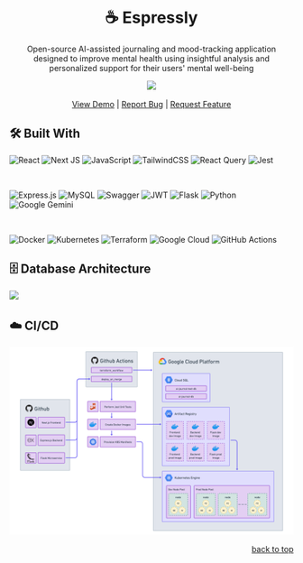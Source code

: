<a id="readme-top"></a>

<!-- PROJECT LOGO -->
<br />
<div align="center">

  <h1 align="center">☕️ Espressly</h1>

  <p align="center">
  Open-source AI-assisted journaling and mood-tracking application designed to improve mental health using insightful analysis and personalized support for their users' mental well-being
  </p>

  <img src="./docs/assets/app.png"/>

  <p> 
    <a href="https://www.youtube.com/shorts/voc3S9PHeCI">View Demo</a>
    |
    <a href="https://github.com/DSC-McMaster-U/ai-journal/issues/new?assignees=&labels=&projects=&template=bug_report.md&title=">Report Bug</a>
    |
    <a href="https://github.com/DSC-McMaster-U/ai-journal/issues/new?assignees=&labels=&projects=&template=feature_request.md&title=">Request Feature</a></p>

</div>

<!-- TOOLS -->

## 🛠️ Built With

![React](https://img.shields.io/badge/react-%2320232a.svg?style=for-the-badge&logo=react&logoColor=%2361DAFB)
![Next JS](https://img.shields.io/badge/Next-black?style=for-the-badge&logo=next.js&logoColor=white)
![JavaScript](https://img.shields.io/badge/javascript-%23323330.svg?style=for-the-badge&logo=javascript&logoColor=%23F7DF1E)
![TailwindCSS](https://img.shields.io/badge/tailwindcss-%2338B2AC.svg?style=for-the-badge&logo=tailwind-css&logoColor=white)
![React Query](https://img.shields.io/badge/-React%20Query-FF4154?style=for-the-badge&logo=react%20query&logoColor=white)
![Jest](https://img.shields.io/badge/-jest-%23C21325?style=for-the-badge&logo=jest&logoColor=white)

<br/>

![Express.js](https://img.shields.io/badge/express.js-%23404d59.svg?style=for-the-badge&logo=express&logoColor=%2361DAFB)
![MySQL](https://img.shields.io/badge/mysql-4479A1.svg?style=for-the-badge&logo=mysql&logoColor=white)
![Swagger](https://img.shields.io/badge/-Swagger-%23Clojure?style=for-the-badge&logo=swagger&logoColor=white)
![JWT](https://img.shields.io/badge/JWT-black?style=for-the-badge&logo=JSON%20web%20tokens)
![Flask](https://img.shields.io/badge/flask-%23000.svg?style=for-the-badge&logo=flask&logoColor=white)
![Python](https://img.shields.io/badge/python-3670A0?style=for-the-badge&logo=python&logoColor=ffdd54)
![Google Gemini](https://img.shields.io/badge/google%20gemini-8E75B2?style=for-the-badge&logo=google%20gemini&logoColor=white)

<br/>

![Docker](https://img.shields.io/badge/docker-%230db7ed.svg?style=for-the-badge&logo=docker&logoColor=white)
![Kubernetes](https://img.shields.io/badge/kubernetes-%23326ce5.svg?style=for-the-badge&logo=kubernetes&logoColor=white)
![Terraform](https://img.shields.io/badge/terraform-%235835CC.svg?style=for-the-badge&logo=terraform&logoColor=white)
![Google Cloud](https://img.shields.io/badge/GoogleCloud-%234285F4.svg?style=for-the-badge&logo=google-cloud&logoColor=white)
![GitHub Actions](https://img.shields.io/badge/github%20actions-%232671E5.svg?style=for-the-badge&logo=githubactions&logoColor=white)

## 🗄️ Database Architecture

<img src="./docs/assets/db.avif"/>

## ☁️ CI/CD

<img src="./docs/assets/cicd.png"/>

<p align="right"><a href="#readme-top">back to top</a></p>
